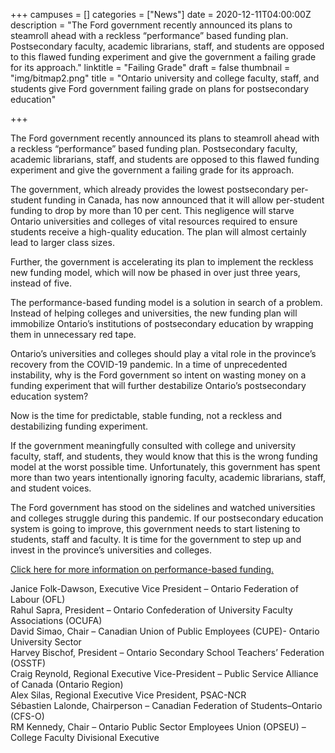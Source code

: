 +++
campuses = []
categories = ["News"]
date = 2020-12-11T04:00:00Z
description = "The Ford government recently announced its plans to steamroll ahead with a reckless “performance” based funding plan. Postsecondary faculty, academic librarians, staff, and students are opposed to this flawed funding experiment and give the government a failing grade for its approach."
linktitle = "Failing Grade"
draft = false
thumbnail = "img/bitmap2.png"
title = "Ontario university and college faculty, staff, and students give Ford government failing grade on plans for postsecondary education"

+++


The Ford government recently announced its plans to steamroll ahead with a reckless “performance” based funding plan. Postsecondary faculty, academic librarians, staff, and students are opposed to this flawed funding experiment and give the government a failing grade for its approach.

The government, which already provides the lowest postsecondary per-student funding in Canada, has now announced that it will allow per-student funding to drop by more than 10 per cent. This negligence will starve Ontario universities and colleges of vital resources required to ensure students receive a high-quality education. The plan will almost certainly lead to larger class sizes.

Further, the government is accelerating its plan to implement the reckless new funding model, which will now be phased in over just three years, instead of five.

The performance-based funding model is a solution in search of a problem. Instead of helping colleges and universities, the new funding plan will immobilize Ontario’s institutions of postsecondary education by wrapping them in unnecessary red tape.

Ontario’s universities and colleges should play a vital role in the province’s recovery from the COVID-19 pandemic. In a time of unprecedented instability, why is the Ford government so intent on wasting money on a funding experiment that will further destabilize Ontario’s postsecondary education system?

Now is the time for predictable, stable funding, not a reckless and destabilizing funding experiment.

If the government meaningfully consulted with college and university faculty, staff, and students, they would know that this is the wrong funding model at the worst possible time. Unfortunately, this government has spent more than two years intentionally ignoring faculty, academic librarians, staff, and student voices.

The Ford government has stood on the sidelines and watched universities and colleges struggle during this pandemic. If our postsecondary education system is going to improve, this government needs to start listening to students, staff and faculty. It is time for the government to step up and invest in the province’s universities and colleges.

[Click here for more information on performance-based funding.](https://www.campuscoalition.org/post/ontario-faculty-staff-and-students-oppose-ford-government-s-performance-funding-for-postsecondary-institutions/)

Janice Folk-Dawson, Executive Vice President – Ontario Federation of Labour (OFL)  
Rahul Sapra, President – Ontario Confederation of University Faculty Associations (OCUFA)  
David Simao, Chair – Canadian Union of Public Employees (CUPE)- Ontario University Sector  
Harvey Bischof, President – Ontario Secondary School Teachers’ Federation (OSSTF)  
Craig Reynold, Regional Executive Vice-President – Public Service Alliance of Canada (Ontario Region)  
Alex Silas, Regional Executive Vice President, PSAC-NCR  
Sébastien Lalonde, Chairperson – Canadian Federation of Students–Ontario (CFS-O)  
RM Kennedy, Chair – Ontario Public Sector Employees Union (OPSEU) – College Faculty Divisional Executive 

